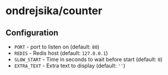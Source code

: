 # ondrejsika/counter

## Configuration

- `PORT` - port to listen on (default: `80`)
- `REDIS` - Redis host (default: `127.0.0.1`)
- `SLOW_START` - Time in seconds to wait before start (default: `0`)
- `EXTRA_TEXT` -  Extra text to display (default: `''`)
